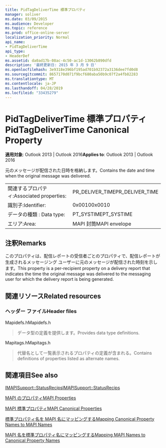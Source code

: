 ```yaml
---
title: PidTagDeliverTime 標準プロパティ
manager: soliver
ms.date: 03/09/2015
ms.audience: Developer
ms.topic: reference
ms.prod: office-online-server
localization_priority: Normal
api_name:
- PidTagDeliverTime
api_type:
- HeaderDef
ms.assetid: da0ad17b-08ac-4c50-ac1d-13062b890dfd
description: '最終更新日: 2015 年 3 月 9 日'
ms.openlocfilehash: 3e9318e396bf195ad701b92372a3136dee7fd0d8
ms.sourcegitcommit: 8657170d071f9bcf680aba50b9c07f2a4fb82283
ms.translationtype: MT
ms.contentlocale: ja-JP
ms.lasthandoff: 04/28/2019
ms.locfileid: "33435279"
---
```

# <a name="pidtagdelivertime-canonical-property"></a><span data-ttu-id="e3cdd-103">PidTagDeliverTime 標準プロパティ</span><span class="sxs-lookup"><span data-stu-id="e3cdd-103">PidTagDeliverTime Canonical Property</span></span>

  
  
<span data-ttu-id="e3cdd-104">**適用対象**: Outlook 2013 | Outlook 2016</span><span class="sxs-lookup"><span data-stu-id="e3cdd-104">**Applies to**: Outlook 2013 | Outlook 2016</span></span> 
  
<span data-ttu-id="e3cdd-105">元のメッセージが配信された日時を格納します。</span><span class="sxs-lookup"><span data-stu-id="e3cdd-105">Contains the date and time when the original message was delivered.</span></span> 
  
|||
|:-----|:-----|
|<span data-ttu-id="e3cdd-106">関連するプロパティ:</span><span class="sxs-lookup"><span data-stu-id="e3cdd-106">Associated properties:</span></span>  <br/> |<span data-ttu-id="e3cdd-107">PR_DELIVER_TIME</span><span class="sxs-lookup"><span data-stu-id="e3cdd-107">PR_DELIVER_TIME</span></span>  <br/> |
|<span data-ttu-id="e3cdd-108">識別子:</span><span class="sxs-lookup"><span data-stu-id="e3cdd-108">Identifier:</span></span>  <br/> |<span data-ttu-id="e3cdd-109">0x0010</span><span class="sxs-lookup"><span data-stu-id="e3cdd-109">0x0010</span></span>  <br/> |
|<span data-ttu-id="e3cdd-110">データの種類 : </span><span class="sxs-lookup"><span data-stu-id="e3cdd-110">Data type:</span></span>  <br/> |<span data-ttu-id="e3cdd-111">PT_SYSTIME</span><span class="sxs-lookup"><span data-stu-id="e3cdd-111">PT_SYSTIME</span></span>  <br/> |
|<span data-ttu-id="e3cdd-112">エリア:</span><span class="sxs-lookup"><span data-stu-id="e3cdd-112">Area:</span></span>  <br/> |<span data-ttu-id="e3cdd-113">MAPI 封筒</span><span class="sxs-lookup"><span data-stu-id="e3cdd-113">MAPI envelope</span></span>  <br/> |
   
## <a name="remarks"></a><span data-ttu-id="e3cdd-114">注釈</span><span class="sxs-lookup"><span data-stu-id="e3cdd-114">Remarks</span></span>

<span data-ttu-id="e3cdd-115">このプロパティは、配信レポートの受信者ごとのプロパティで、配信レポートが生成されるメッセージング ユーザーに元のメッセージが配信された時刻を示します。</span><span class="sxs-lookup"><span data-stu-id="e3cdd-115">This property is a per-recipient property on a delivery report that indicates the time the original message was delivered to the messaging user for which the delivery report is being generated.</span></span>
  
## <a name="related-resources"></a><span data-ttu-id="e3cdd-116">関連リソース</span><span class="sxs-lookup"><span data-stu-id="e3cdd-116">Related resources</span></span>

### <a name="header-files"></a><span data-ttu-id="e3cdd-117">ヘッダー ファイル</span><span class="sxs-lookup"><span data-stu-id="e3cdd-117">Header files</span></span>

<span data-ttu-id="e3cdd-118">Mapidefs.h</span><span class="sxs-lookup"><span data-stu-id="e3cdd-118">Mapidefs.h</span></span>
  
> <span data-ttu-id="e3cdd-119">データ型の定義を提供します。</span><span class="sxs-lookup"><span data-stu-id="e3cdd-119">Provides data type definitions.</span></span>
    
<span data-ttu-id="e3cdd-120">Mapitags.h</span><span class="sxs-lookup"><span data-stu-id="e3cdd-120">Mapitags.h</span></span>
  
> <span data-ttu-id="e3cdd-121">代替名として一覧表示されるプロパティの定義が含まれる。</span><span class="sxs-lookup"><span data-stu-id="e3cdd-121">Contains definitions of properties listed as alternate names.</span></span>
    
## <a name="see-also"></a><span data-ttu-id="e3cdd-122">関連項目</span><span class="sxs-lookup"><span data-stu-id="e3cdd-122">See also</span></span>



[<span data-ttu-id="e3cdd-123">IMAPISupport::StatusRecips</span><span class="sxs-lookup"><span data-stu-id="e3cdd-123">IMAPISupport::StatusRecips</span></span>](imapisupport-statusrecips.md)


[<span data-ttu-id="e3cdd-124">MAPI のプロパティ</span><span class="sxs-lookup"><span data-stu-id="e3cdd-124">MAPI Properties</span></span>](mapi-properties.md)
  
[<span data-ttu-id="e3cdd-125">MAPI 標準プロパティ</span><span class="sxs-lookup"><span data-stu-id="e3cdd-125">MAPI Canonical Properties</span></span>](mapi-canonical-properties.md)
  
[<span data-ttu-id="e3cdd-126">標準プロパティ名を MAPI 名にマッピングする</span><span class="sxs-lookup"><span data-stu-id="e3cdd-126">Mapping Canonical Property Names to MAPI Names</span></span>](mapping-canonical-property-names-to-mapi-names.md)
  
[<span data-ttu-id="e3cdd-127">MAPI 名を標準プロパティ名にマッピングする</span><span class="sxs-lookup"><span data-stu-id="e3cdd-127">Mapping MAPI Names to Canonical Property Names</span></span>](mapping-mapi-names-to-canonical-property-names.md)

